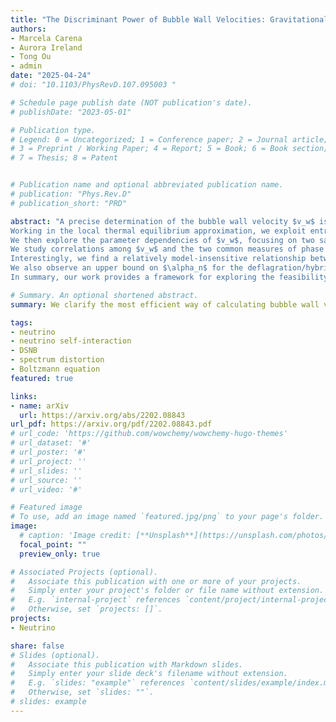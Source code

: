 ```yaml
---
title: "The Discriminant Power of Bubble Wall Velocities: Gravitational Waves and Electroweak Baryogenesis"
authors:
- Marcela Carena
- Aurora Ireland
- Tong Ou
- admin
date: "2025-04-24"
# doi: "10.1103/PhysRevD.107.095003 "

# Schedule page publish date (NOT publication's date).
# publishDate: "2023-05-01"

# Publication type.
# Legend: 0 = Uncategorized; 1 = Conference paper; 2 = Journal article;
# 3 = Preprint / Working Paper; 4 = Report; 5 = Book; 6 = Book section;
# 7 = Thesis; 8 = Patent


# Publication name and optional abbreviated publication name.
# publication: "Phys.Rev.D"
# publication_short: "PRD"

abstract: "A precise determination of the bubble wall velocity $v_w$ is crucial for making accurate predictions of the baryon asymmetry and gravitational wave (GW) signals in models of electroweak baryogenesis (EWBG).
Working in the local thermal equilibrium approximation, we exploit entropy conservation to present efficient algorithms for computing $v_w$, significantly streamlining the calculation.
We then explore the parameter dependencies of $v_w$, focusing on two sample models capable of enabling a strong first-order electroweak phase transition: a $\mathbb{Z}_2$-symmetric singlet extension of the SM, and a model for baryogenesis with CP violation in the dark sector. 
We study correlations among $v_w$ and the two common measures of phase transition strength, $\alpha_n$ and $v_n/T_n$.
Interestingly, we find a relatively model-insensitive relationship between $v_n/T_n$ and $\alpha_n$. 
We also observe an upper bound on $\alpha_n$ for the deflagration/hybrid wall profiles naturally compatible with EWBG, the exact value for which varies between models, significantly impacting the strength of the GW signals.
In summary, our work provides a framework for exploring the feasibility of EWBG models in light of future GW signals."

# Summary. An optional shortened abstract.
summary: We clarify the most efficient way of calculating bubble wall velocities, with a systematic way of implementing the entropy conservation approach with the general equation of state. We numerically confirm the local thermal equilibrium approximation and investigate the parameter dependencies of it. We comment on the impact on the baryogenesis and gravitational waves.

tags:
- neutrino
- neutrino self-interaction
- DSNB
- spectrum distortion
- Boltzmann equation
featured: true

links:
- name: arXiv
  url: https://arxiv.org/abs/2202.08843
url_pdf: https://arxiv.org/pdf/2202.08843.pdf
# url_code: 'https://github.com/wowchemy/wowchemy-hugo-themes'
# url_dataset: '#'
# url_poster: '#'
# url_project: ''
# url_slides: ''
# url_source: ''
# url_video: '#'

# Featured image
# To use, add an image named `featured.jpg/png` to your page's folder. 
image:
  # caption: 'Image credit: [**Unsplash**](https://unsplash.com/photos/s9CC2SKySJM)'
  focal_point: ""
  preview_only: true

# Associated Projects (optional).
#   Associate this publication with one or more of your projects.
#   Simply enter your project's folder or file name without extension.
#   E.g. `internal-project` references `content/project/internal-project/index.md`.
#   Otherwise, set `projects: []`.
projects:
- Neutrino

share: false
# Slides (optional).
#   Associate this publication with Markdown slides.
#   Simply enter your slide deck's filename without extension.
#   E.g. `slides: "example"` references `content/slides/example/index.md`.
#   Otherwise, set `slides: ""`.
# slides: example
---
```


